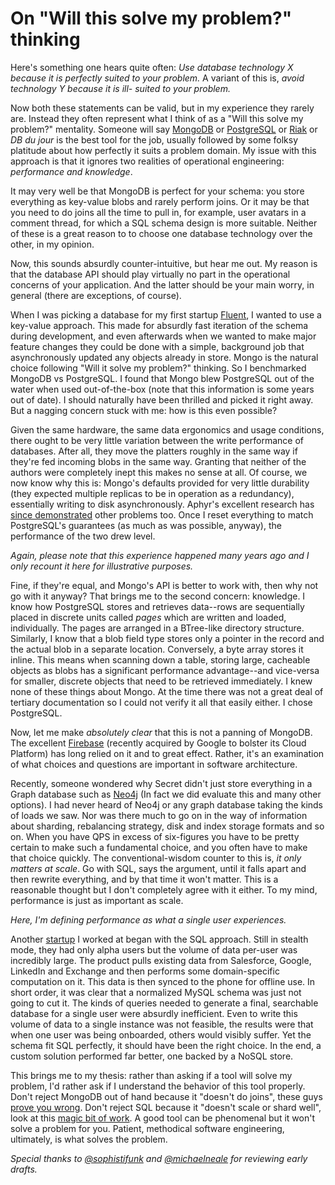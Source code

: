 <meta published="29 May 2015"/>
<meta tag="essay"/>
<meta tag="programming"/>
<meta noindex/>

# On "Will this solve my problem?" thinking

Here's something one hears quite often: _Use database technology X because it is perfectly suited to your problem._
A variant of this is, _avoid technology Y because it is *ill- suited* to your problem._

Now both these statements can be valid, but in my experience they rarely are. Instead they often represent what I think of as a "Will this solve my problem?" mentality. Someone will say [MongoDB](https://www.mongodb.org) or [PostgreSQL](http://www.postgresql.org) or [Riak](http://basho.com) or _DB du jour_ is the best tool for the job, usually followed by some folksy platitude about how perfectly it suits a problem domain. My issue with this approach is that it ignores two realities of operational engineering: _performance and knowledge_.

It may very well be that MongoDB is perfect for your schema: you store everything as key-value blobs and rarely perform joins. Or it may be that you need to do joins all the time to pull in, for example, user avatars in a comment thread, for which a SQL schema design is more suitable. Neither of these is a great reason to to choose one database technology over the other, in my opinion.

Now, this sounds absurdly counter-intuitive, but hear me out. My reason is that the database API should play virtually no part in the operational concerns of your application. And the latter should be your main worry, in general (there are exceptions, of course).

When I was picking a database for my first startup [Fluent](http://techcrunch.com/2012/05/31/first-impressions-on-fluent-the-startup-promising-the-future-of-email/ "Fluent Email"), I wanted to use a key-value approach. This made for absurdly fast iteration of the schema during development, and even afterwards when we wanted to make major feature changes they could be done with a simple, background job that asynchronously updated any objects already in store. Mongo is the natural choice following "Will it solve my problem?" thinking. So I benchmarked MongoDB vs PostgreSQL. I found that Mongo blew PostgreSQL out of the water when used out-of-the-box (note that this information is some years out of date). I should naturally have been thrilled and picked it right away. But a nagging concern stuck with me: how is this even possible?

Given the same hardware, the same data ergonomics and usage conditions, there ought to be very little variation between the write performance of databases. After all, they move the platters roughly in the same way if they're fed incoming blobs in the same way. Granting that neither of the authors were completely inept this makes no sense at all. Of course, we now know why this is: Mongo's defaults provided for very little durability (they expected multiple replicas to be in operation as a redundancy), essentially writing to disk asynchronously. Aphyr's excellent research has [since demonstrated](https://aphyr.com/posts/284-call-me-maybe-mongodb "Call me Maybe: MongoDB") other problems too. Once I reset everything to match PostgreSQL's guarantees (as much as was possible, anyway), the performance of the two drew level.

_Again, please note that this experience happened many years ago and I only recount it here for illustrative purposes._

Fine, if they're equal, and Mongo's API is better to work with, then why not go with it anyway? That brings me to the second concern: knowledge. I know how PostgreSQL stores and retrieves data--rows are sequentially placed in discrete units called _pages_ which are written and loaded, individually. The pages are arranged in a BTree-like directory structure. Similarly, I know that a blob field type stores only a pointer in the record and the actual blob in a separate location. Conversely, a byte array stores it inline. This means when scanning down a table, storing large, cacheable objects as blobs has a significant performance advantage--and vice-versa for smaller, discrete objects that need to be retrieved immediately. I knew none of these things about Mongo. At the time there was not a great deal of tertiary documentation so I could not verify it all that easily either. I chose PostgreSQL.

Now, let me make _absolutely clear_ that this is not a panning of MongoDB. The excellent [Firebase](http://firebase.com) (recently acquired by Google to bolster its Cloud Platform) has long relied on it and to great effect. Rather, it's an examination of what choices and questions are important in software architecture.

Recently, someone wondered why Secret didn't just store everything in a Graph database such as [Neo4j](http://neo4j.com) (In fact we did evaluate this and many other options). I had never heard of Neo4j or any graph database taking the kinds of loads we saw. Nor was there much to go on in the way of information about sharding, rebalancing strategy, disk and index storage formats and so on. When you have QPS in excess of six-figures you have to be pretty certain to make such a fundamental choice, and you often have to make that choice quickly.
The conventional-wisdom counter to this is, _it only matters at scale_. Go with SQL, says the argument, until it falls apart and then rewrite everything, and by that time it won't matter. This is a reasonable thought but I don't completely agree with it either. To my mind, performance is just as important as scale.

_Here, I'm defining performance as what a single user experiences._

Another [startup](http://tactile.com) I worked at began with the SQL approach. Still in stealth mode, they had only alpha users but the volume of data per-user was incredibly large. The product pulls existing data from Salesforce, Google, LinkedIn and Exchange and then performs some domain-specific computation on it. This data is then synced to the phone for offline use. In short order, it was clear that a normalized MySQL schema was just not going to cut it. The kinds of queries needed to generate a final, searchable database for a single user were absurdly inefficient. Even to write this volume of data to a single instance was not feasible, the results were that when one user was being onboarded, others would visibly suffer. Yet the schema fit SQL perfectly, it should have been the right choice. In the end, a custom solution performed far better, one backed by a NoSQL store.

This brings me to my thesis: rather than asking if a tool will solve my problem, I'd rather ask if I understand the behavior of this tool properly. Don't reject MongoDB out of hand because it "doesn't do joins", these guys [prove you wrong](https://www.firebase.com). Don't reject SQL because it "doesn't scale or shard well", look at this [magic bit of work](http://instagram-engineering.tumblr.com/post/10853187575/sharding-ids-at-instagram). A good tool can be phenomenal but it won't solve a problem for you. Patient, methodical software engineering, ultimately, is what solves the problem.



_Special thanks to [@sophistifunk](https://twitter.com/sophistifunk) and [@michaelneale](https://twitter.com/michaelneale) for reviewing early drafts._
